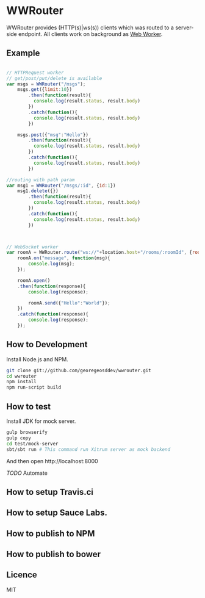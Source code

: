 # WWRouter

WWRouter provides (HTTP(s)|ws(s)) clients which was routed to a server-side endpoint.
All clients work on background as [Web Worker](https://developer.mozilla.org/en-US/docs/Web/API/Web_Workers_API/basic_usage).


## Example
```javascript

// HTTPRequest worker
// get/post/put/delete is available
var msgs = WWRouter("/msgs");
    msgs.get({limit:10})
        .then(function(result){
          console.log(result.status, result.body)
        })
        .catch(function(){
          console.log(result.status, result.body)
        })

    msgs.post({"msg":"Hello"})
        .then(function(result){
          console.log(result.status, result.body)
        })
        .catch(function(){
          console.log(result.status, result.body)
        })

//routing with path param
var msg1 = WWRouter("/msgs/:id", {id:1})
    msg1.delete({})
        .then(function(result){
          console.log(result.status, result.body)
        })
        .catch(function(){
          console.log(result.status, result.body)
        })



// WebSocket worker
var roomA = WWRouter.route("ws://"+location.host+"/rooms/:roomId", {roomId: "A"});
    roomA.on("message", function(msg){
        console.log(msg);
    });

    roomA.open()
    .then(function(response){
        console.log(response);

        roomA.send({"Hello":"World"});
    })
    .catch(function(response){
        console.log(response);
    });
```


## How to Development

Install Node.js and NPM.

```bash
git clone git://github.com/georegeosddev/wwrouter.git
cd wwrouter
npm install
npm run-script build
```

## How to test

Install JDK for mock server.

```bash
gulp browserify
gulp copy
cd test/mock-server
sbt/sbt run # This command run Xitrum server as mock backend
```
And then open http://localhost:8000

*TODO*
Automate

## How to setup Travis.ci

## How to setup Sauce Labs.

## How to publish to NPM

## How to publish to bower

## Licence
MIT

